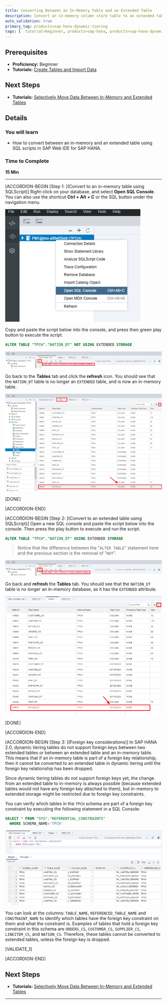 ```yaml
---
title: Converting Between an In-Memory Table and an Extended Table
description: Convert an in-memory column store table to an extended table and vice versa.
auto_validation: true
primary_tag: products>sap-hana-dynamic-tiering
tags: [  tutorial>beginner, products>sap-hana, products>sap-hana-dynamic-tiering, products>sap-web-ide ]
---
```


## Prerequisites  
 - **Proficiency:** Beginner
 - **Tutorials:** [Create Tables and Import Data](https://www.sap.com/developer/tutorials/hana-webide-dt-getting-started-3.htmll)

## Next Steps
 - **Tutorials:** [Selectively Move Data Between In-Memory and Extended Tables](https://www.sap.com/developer/tutorials/hana-webide-dt-getting-started-5.html)

## Details
### You will learn  
* How to convert between an in-memory and an extended table using SQL scripts in SAP Web IDE for SAP HANA.

### Time to Complete
**15 Min**

---

[ACCORDION-BEGIN [Step 1: ](Convert to an in-memory table using SQLScript)]
Right-click on your database, and select **Open SQL Console**. You can also use the shortcut **Ctrl + Alt + C** or the SQL button under the navigation menu.

![Open SQL Console](assets/hana-webide-dt-getting-started-4-3d2ecb5c.png)

Copy and paste the script below into the console, and press then green play button to execute the script.

```SQL
ALTER TABLE "TPCH"."NATION_DT" NOT USING EXTENDED STORAGE
```

![Executing Script](assets/hana-webide-dt-getting-started-4-c165bc36.png)

Go back to the **Tables** tab and click the **refresh** icon. You should see that the `NATION_DT` table is no longer an `EXTENDED` table, and is now an in-memory table.

![Refresh Tables](assets/hana-webide-dt-getting-started-4-84ac84ed.png)

[DONE]

[ACCORDION-END]

[ACCORDION-BEGIN [Step 2: ](Convert to an extended table using SQLScript)]
Open a new SQL console and paste the script below into the console. Then press the play button to execute and run the script.

```SQL
ALTER TABLE "TPCH"."NATION_DT" USING EXTENDED STORAGE
```
> Notice that the difference between the "`ALTER TABLE`" statement here and the previous section is the removal of "`NOT`".

![Executing Script](assets/hana-webide-dt-getting-started-4-16b45111.png)

Go back and **refresh** the **Tables** tab. You should see that the `NATION_DT` table is no longer an in-memory database, as it has the `EXTENDED` attribute.

![Extended Table](assets/hana-webide-dt-getting-started-4-90648f4b.png)

[DONE]

[ACCORDION-END]

[ACCORDION-BEGIN [Step 3: ](Foreign key considerations)]
In SAP HANA 2.0, dynamic tiering tables do not support foreign keys between two extended tables or between an extended table and an in-memory table. This means that if an in-memory table is part of a foreign key relationship, then it cannot be converted to an extended table in dynamic tiering until the foreign key relationship has been dropped.

Since dynamic tiering tables do not support foreign keys yet, the change from an extended table to in-memory is always possible (because extended tables would not have any foreign key attached to them), but in-memory to extended storage might be restricted due to foreign key constraints.

You can verify which tables in the `TPCH` schema are part of a foreign key constraint by executing the following statement in a SQL Console:

```SQL
SELECT * FROM "SYS"."REFERENTIAL_CONSTRAINTS"
  WHERE SCHEMA_NAME='TPCH'
```

![Foreign Key](assets/hana-webide-dt-getting-started-4-fa316de2.png)

You can look at the columns: `TABLE_NAME`, `REFERENCED_TABLE_NAME` and `CONSTRAINT_NAME` to identify which tables have the foreign key constraint on them and what the constraint is. Examples of tables that hold a foreign key constraint in this schema are `ORDERS_CS`, `CUSTOMER_CS`, `SUPPLIER_CS`, `LINEITEM_CS`, and `NATION_CS`. Therefore, these tables cannot be converted to extended tables, unless the foreign key is dropped.

[VALIDATE_1]

[ACCORDION-END]

## Next Steps
- **Tutorials:** [Selectively Move Data Between In-Memory and Extended Tables](https://www.sap.com/developer/tutorials/hana-webide-dt-getting-started-5.html)

---
